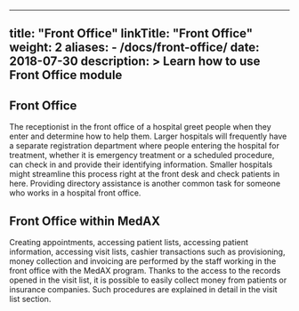 
---
title: "Front Office"
linkTitle: "Front Office"
weight: 2
aliases:
    - /docs/front-office/
date: 2018-07-30
description: >
 Learn how to use Front Office module
---

##  Front Office

The receptionist in the front office of a hospital greet people when they enter and determine how to help them. Larger hospitals will frequently have a separate registration department where people entering the hospital for treatment, whether it is emergency treatment or a scheduled procedure, can check in and provide their identifying information. Smaller hospitals might streamline this process right at the front desk and check patients in here. Providing directory assistance is another common task for someone who works in a hospital front office.

##  Front Office within MedAX

Creating appointments, accessing patient lists, accessing patient information, accessing visit lists, cashier transactions such as provisioning, money collection and invoicing are performed by the staff working in the front office with the MedAX program. Thanks to the access to the records opened in the visit list, it is possible to easily collect money from patients or insurance companies. Such procedures are explained in detail in the visit list section.








